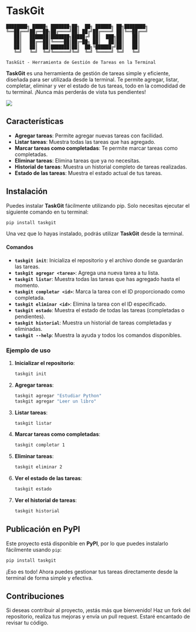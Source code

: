 # TaskGit
```
████████╗ █████╗ ███████╗██╗  ██╗ ██████╗ ██╗████████╗
╚══██╔══╝██╔══██╗██╔════╝██║ ██╔╝██╔════╝ ██║╚══██╔══╝
   ██║   ███████║███████╗█████╔╝ ██║  ███╗██║   ██║   
   ██║   ██╔══██║╚════██║██╔═██╗ ██║   ██║██║   ██║   
   ██║   ██║  ██║███████║██║  ██╗╚██████╔╝██║   ██║   
   ╚═╝   ╚═╝  ╚═╝╚══════╝╚═╝  ╚═╝ ╚═════╝ ╚═╝   ╚═╝   
                                                      
TaskGit - Herramienta de Gestión de Tareas en la Terminal
```
**TaskGit** es una herramienta de gestión de tareas simple y eficiente, diseñada para ser utilizada desde la terminal. Te permite agregar, listar, completar, eliminar y ver el estado de tus tareas, todo en la comodidad de tu terminal. ¡Nunca más perderás de vista tus pendientes!

<img src="https://user-images.githubusercontent.com/73097560/115834477-dbab4500-a447-11eb-908a-139a6edaec5c.gif"><br>

## Características

- **Agregar tareas**: Permite agregar nuevas tareas con facilidad.
- **Listar tareas**: Muestra todas las tareas que has agregado.
- **Marcar tareas como completadas**: Te permite marcar tareas como completadas.
- **Eliminar tareas**: Elimina tareas que ya no necesitas.
- **Historial de tareas**: Muestra un historial completo de tareas realizadas.
- **Estado de las tareas**: Muestra el estado actual de tus tareas.

## Instalación

Puedes instalar **TaskGit** fácilmente utilizando pip. Solo necesitas ejecutar el siguiente comando en tu terminal:

```bash
pip install taskgit
```

Una vez que lo hayas instalado, podrás utilizar **TaskGit** desde la terminal.

#### Comandos

- **`taskgit init`**: Inicializa el repositorio y el archivo donde se guardarán las tareas.
- **`taskgit agregar <tarea>`**: Agrega una nueva tarea a tu lista.
- **`taskgit listar`**: Muestra todas las tareas que has agregado hasta el momento.
- **`taskgit completar <id>`**: Marca la tarea con el ID proporcionado como completada.
- **`taskgit eliminar <id>`**: Elimina la tarea con el ID especificado.
- **`taskgit estado`**: Muestra el estado de todas las tareas (completadas o pendientes).
- **`taskgit historial`**: Muestra un historial de tareas completadas y eliminadas.
- **`taskgit --help`**: Muestra la ayuda y todos los comandos disponibles.

### Ejemplo de uso

1. **Inicializar el repositorio**:
   ```bash
   taskgit init
   ```

2. **Agregar tareas**:
   ```bash
   taskgit agregar "Estudiar Python"
   taskgit agregar "Leer un libro"
   ```

3. **Listar tareas**:
   ```bash
   taskgit listar
   ```

4. **Marcar tareas como completadas**:
   ```bash
   taskgit completar 1
   ```

5. **Eliminar tareas**:
   ```bash
   taskgit eliminar 2
   ```

6. **Ver el estado de las tareas**:
   ```bash
   taskgit estado
   ```

7. **Ver el historial de tareas**:
   ```bash
   taskgit historial
   ```

## Publicación en PyPI

Este proyecto está disponible en **PyPI**, por lo que puedes instalarlo fácilmente usando `pip`:

```bash
pip install taskgit
```

¡Eso es todo! Ahora puedes gestionar tus tareas directamente desde la terminal de forma simple y efectiva.

## Contribuciones

Si deseas contribuir al proyecto, ¡estás más que bienvenido! Haz un fork del repositorio, realiza tus mejoras y envía un pull request. Estaré encantado de revisar tu código.
